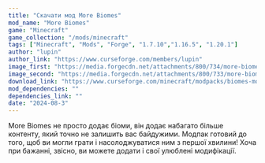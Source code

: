 ```yaml
---
title: "Скачати мод More Biomes"
mod_name: "More Biomes"
game: "Minecraft"
game_collection: "/mods/minecraft"
tags: ["Minecraft", "Mods", "Forge", "1.7.10","1.16.5", "1.20.1"]
author: "lupin"
author_link: "https://www.curseforge.com/members/lupin"
image_first: "https://media.forgecdn.net/attachments/800/734/more-biomes-3.jpg"
image_second: "https://media.forgecdn.net/attachments/800/733/more-biomes-2.jpg"
download_link: "https://www.curseforge.com/minecraft/modpacks/biomes-modpack-forge/files/all?page=1&amp;pageSize=20"
mod_dependencies: ""
dependencies_link: ""
date: "2024-08-3"
---
```


More Biomes не просто додає біоми, він додає набагато більше контенту, який точно не залишить вас байдужими. Модпак готовий до того, щоб ви могли грати і насолоджуватися ним з першої хвилини! Хоча при бажанні, звісно, ви можете додати і свої улюблені модифікації.